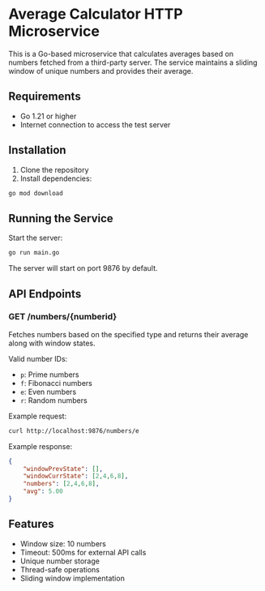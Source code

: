 # Average Calculator HTTP Microservice

This is a Go-based microservice that calculates averages based on numbers fetched from a third-party server. The service maintains a sliding window of unique numbers and provides their average.

## Requirements

- Go 1.21 or higher
- Internet connection to access the test server

## Installation

1. Clone the repository
2. Install dependencies:
```bash
go mod download
```

## Running the Service

Start the server:
```bash
go run main.go
```

The server will start on port 9876 by default.

## API Endpoints

### GET /numbers/{numberid}

Fetches numbers based on the specified type and returns their average along with window states.

Valid number IDs:
- `p`: Prime numbers
- `f`: Fibonacci numbers
- `e`: Even numbers
- `r`: Random numbers

Example request:
```bash
curl http://localhost:9876/numbers/e
```

Example response:
```json
{
    "windowPrevState": [],
    "windowCurrState": [2,4,6,8],
    "numbers": [2,4,6,8],
    "avg": 5.00
}
```

## Features

- Window size: 10 numbers
- Timeout: 500ms for external API calls
- Unique number storage
- Thread-safe operations
- Sliding window implementation 
